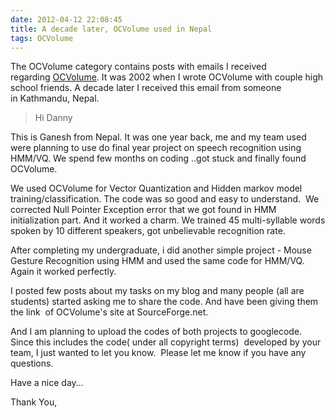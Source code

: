 ```yaml
---
date: 2012-04-12 22:08:45
title: A decade later, OCVolume used in Nepal
tags: OCVolume
---
```


The OCVolume category contains posts with emails I received regarding [OCVolume](http://ocvolume.sf.net). It was 2002 when I wrote OCVolume with couple high school friends. A decade later I received this email from someone in Kathmandu, Nepal.


> Hi Danny

This is Ganesh from Nepal. It was one year back, me and my team used were planning to use do final year project on speech recognition using HMM/VQ. We spend few months on coding ..got stuck and finally found OCVolume.

We used OCVolume for Vector Quantization and Hidden markov model training/classification. The code was so good and easy to understand.  We corrected Null Pointer Exception error that we got found in HMM initialization part. And it worked a charm. We trained 45 multi-syllable words spoken by 10 different speakers, got unbelievable recognition rate.

After completing my undergraduate, i did another simple project - Mouse Gesture Recognition using HMM and used the same code for HMM/VQ. Again it worked perfectly.

I posted few posts about my tasks on my blog and many people (all are students) started asking me to share the code. And have been giving them the link  of OCVolume's site at SourceForge.net.

And I am planning to upload the codes of both projects to googlecode. Since this includes the code( under all copyright terms)  developed by your team, I just wanted to let you know.  Please let me know if you have any questions.

Have a nice day...

Thank You,

